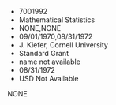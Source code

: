 * 7001992
* Mathematical Statistics
* NONE,NONE
* 09/01/1970,08/31/1972
* J. Kiefer, Cornell University
* Standard Grant
*   name not available
* 08/31/1972
* USD Not Available

NONE
